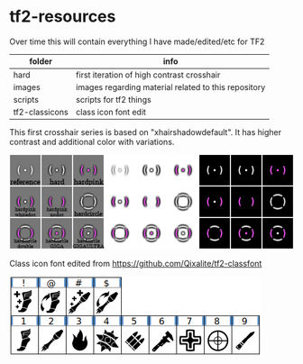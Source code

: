 # tf2-resources

Over time this will contain everything I have made/edited/etc for TF2

|folder|info|
|-|-|
|hard|first iteration of high contrast crosshair
|images|images regarding material related to this repository
|scripts|scripts for tf2 things
|tf2-classicons|class icon font edit

This first crosshair series is based on "xhairshadowdefault". It has higher contrast and additional color with variations.

![image of crosshairs](/images/preview-names.png)

Class icon font edited from https://github.com/Qixalite/tf2-classfont

![image of font characters](/tf2-classicons/font-preview.png)
